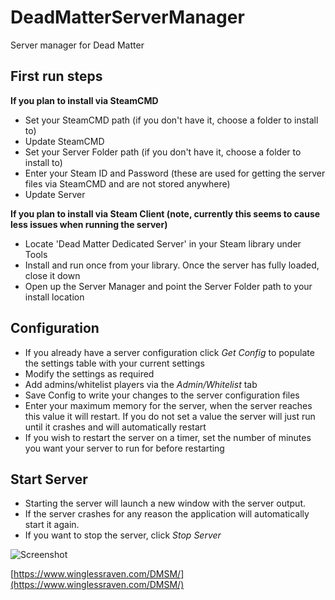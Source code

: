 # DeadMatterServerManager
Server manager for Dead Matter

## First run steps

<b>If you plan to install via SteamCMD</b>
* Set your SteamCMD path (if you don't have it, choose a folder to install to)
* Update SteamCMD
* Set your Server Folder path (if you don't have it, choose a folder to install to)
* Enter your Steam ID and Password (these are used for getting the server files via SteamCMD and are not stored anywhere)
* Update Server

<b>If you plan to install via Steam Client (note, currently this seems to cause less issues when running the server)</b>
* Locate 'Dead Matter Dedicated Server' in your Steam library under Tools
* Install and run once from your library.  Once the server has fully loaded, close it down
* Open up the Server Manager and point the Server Folder path to your install location

## Configuration
* If you already have a server configuration click *Get Config* to populate the settings table with your current settings
* Modify the settings as required
* Add admins/whitelist players via the *Admin/Whitelist* tab
* Save Config to write your changes to the server configuration files
* Enter your maximum memory for the server, when the server reaches this value it will restart.  If you do not set a value the server will just run until it crashes and will automatically restart
* If you wish to restart the server on a timer, set the number of minutes you want your server to run for before restarting

## Start Server
* Starting the server will launch a new window with the server output.
* If the server crashes for any reason the application will automatically start it again.
* If you want to stop the server, click *Stop Server*


![Screenshot](https://www.winglessraven.com/DMSM/images/servermanager.png)


[https://www.winglessraven.com/DMSM/](https://www.winglessraven.com/DMSM/)
